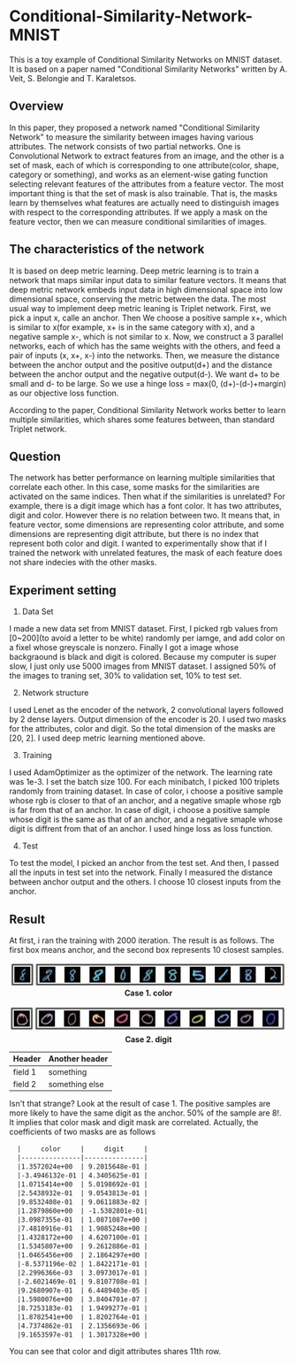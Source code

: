 # Conditional-Similarity-Network-MNIST
This is a toy example of Conditional Similarity Networks on MNIST dataset. It is based on a paper named "Conditional Similarity Networks" written by A. Veit, S. Belongie and T. Karaletsos.

## Overview
In this paper, they proposed a network named "Conditional Similarity Network" to measure the similarity between images having various attributes. The network consists of two partial networks. One is Convolutional Network to extract features from an image, and the other is a set of mask, each of which is corresponding to one attribute(color, shape, category or something), and works as an element-wise gating function selecting relevant features of the attributes from a feature vector. The most important thing is that the set of mask is also trainable. That is, the masks learn by themselves what features are actually need to distinguish images with respect to the corresponding attributes. If we apply a mask on the feature vector, then we can measure conditional similarities of images.

## The characteristics of the network
It is based on deep metric learning. Deep metric learning is to train a network that maps similar input data to similar feature vectors. It means that deep metric network embeds input data in high dimensional space into low dimensional space, conserving the metric between the data. The most usual way to implement deep metric leaning is Triplet network. First, we pick a input x, calle an anchor. Then We choose a positive sample x+, which is similar to x(for example, x+ is in the same category with x), and a negative sample x-, which is not similar to x. Now, we construct a 3 parallel networks, each of which has the same weights with the others, and feed a pair of inputs (x, x+, x-) into the networks. Then, we measure the distance between the anchor output and the positive output(d+) and the distance between the anchor output and the negative output(d-). We want d+ to be small and d- to be large. So we use a hinge loss = max(0, (d+)-(d-)+margin) as our objective loss function.

According to the paper, Conditional Similarity Network works better to learn multiple similarities, which shares some features between, than standard Triplet network.

## Question
The network has better performance on learning multiple similarities that correlate each other. In this case, some masks for the similarities are activated on the same indices. Then what if the similarities is unrelated? For example, there is a digit image which has a font color. It has two attributes, digit and color. However there is no relation between two. It means that, in feature vector, some dimensions are representing color attribute, and some dimensions are representing digit attribute, but there is no index that represent both color and digit. I wanted to experimentally show that if I trained the network with unrelated features, the mask of each feature does not share indecies with the other masks.

## Experiment setting
1. Data Set

I made a new data set from MNIST dataset. First, I picked rgb values from [0~200](to avoid a letter to be white) randomly per iamge, and add color on a fixel whose greyscale is nonzero. Finally I got a image whose backgraound is black and digit is colored.
Because my computer is super slow, I just only use 5000 images from MNIST dataset. I assigned 50% of the images to traning set, 30% to validation set, 10% to test set.

2. Network structure

I used Lenet as the encoder of the network, 2 convolutional layers followed by 2 dense layers. Output dimension of the encoder is 20. I used two masks for the attributes, color and digit. So the total dimension of the masks are [20, 2]. I used deep metric learning mentioned above.

3. Training

I used AdamOptimizer as the optimizer of the network. The learning rate was 1e-3. I set the batch size 100. 
For each minibatch, I picked 100 triplets randomly from training dataset. In case of color, i choose a positive sample whose rgb is closer to that of an anchor, and a negative smaple whose rgb is far from that of an anchor. In case of digit, i choose a positive sample whose digit is the same as that of an anchor, and a negative smaple whose digit is diffrent from that of an anchor.
I used hinge loss as loss function.

4. Test

To test the model, I picked an anchor from the test set. And then, I passed all the inputs in test set into the network. Finally I measured the distance between anchor output and the others. I choose 10 closest inputs from the anchor.

## Result
At first, i ran the training with 2000 iteration. The result is as follows. The first box means anchor, and the second box represents 10 closest samples.

<p align="center">
   <img src="public/result/fig1.jpg" width ="500">
   <br>
   <b>Case 1. color</b><br>
 </p>
 <p align="center">
   <img src="public/result/fig2.jpg" width ="500">
   <br>
   <b>Case 2. digit</b><br>
 </p>

| Header  | Another header |
|---------|----------------|
| field 1 | something      |
| field 2 | something else |

Isn't that strange? Look at the result of case 1. The positive samples are more likely to have the same digit as the anchor. 50% of the sample are 8!. It implies that color mask and digit mask are correlated. Actually, the coefficients of two masks are as follows

      |     color     |     digit     | 
      |---------------|---------------|
      |1.3572024e+00  | 9.2015648e-01 |
      |-3.4946132e-01 | 4.3405625e-01 |
      |1.0715414e+00  | 5.0198692e-01 |
      |2.5438932e-01  | 9.0543813e-01 |
      |9.8532408e-01  | 9.0611883e-02 |
      |1.2879860e+00  | -1.5302801e-01|
      |3.0987355e-01  | 1.0871087e+00 |
      |7.4810916e-01  | 1.9085248e+00 |
      |1.4328172e+00  | 4.6207100e-01 |
      |1.5345807e+00  | 9.2612886e-01 |
      |1.0465456e+00  | 2.1864297e+00 |
      |-8.5371196e-02 | 1.8422171e-01 |
      |2.2996366e-03  | 3.0973017e-01 |
      |-2.6021469e-01 | 9.8107708e-01 |
      |9.2680907e-01  | 6.4489403e-05 |
      |1.5980076e+00  | 3.8404701e-07 |
      |8.7253183e-01  | 1.9499277e-01 |
      |1.8782541e+00  | 1.8202764e-01 |
      |4.7374862e-01  | 2.1356693e-06 |
      |9.1653597e-01  | 1.3017328e+00 |
      
You can see that color and digit attributes shares 11th row.
